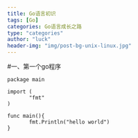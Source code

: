 ```yaml
---
title: Go语言初识
tags: [Go]
categories: Go语言成长之路
type: "categories"
author: "luck"
header-img: "img/post-bg-unix-linux.jpg"
---
```


#一、第一个go程序

```
package main

import (
       "fmt"
)

func main(){
       fmt.Println("hello world")
}
```
